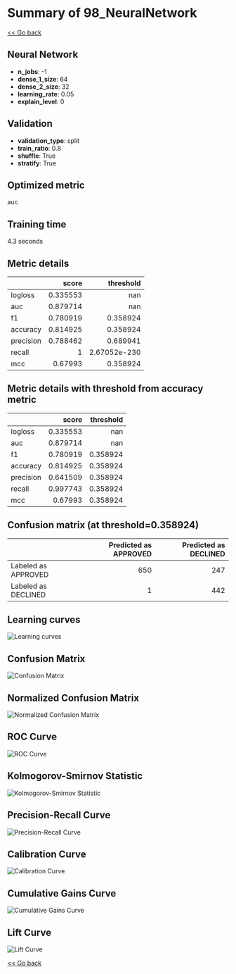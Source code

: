 # Summary of 98_NeuralNetwork

[<< Go back](../README.md)


## Neural Network
- **n_jobs**: -1
- **dense_1_size**: 64
- **dense_2_size**: 32
- **learning_rate**: 0.05
- **explain_level**: 0

## Validation
 - **validation_type**: split
 - **train_ratio**: 0.8
 - **shuffle**: True
 - **stratify**: True

## Optimized metric
auc

## Training time

4.3 seconds

## Metric details
|           |    score |      threshold |
|:----------|---------:|---------------:|
| logloss   | 0.335553 | nan            |
| auc       | 0.879714 | nan            |
| f1        | 0.780919 |   0.358924     |
| accuracy  | 0.814925 |   0.358924     |
| precision | 0.788462 |   0.689941     |
| recall    | 1        |   2.67052e-230 |
| mcc       | 0.67993  |   0.358924     |


## Metric details with threshold from accuracy metric
|           |    score |   threshold |
|:----------|---------:|------------:|
| logloss   | 0.335553 |  nan        |
| auc       | 0.879714 |  nan        |
| f1        | 0.780919 |    0.358924 |
| accuracy  | 0.814925 |    0.358924 |
| precision | 0.641509 |    0.358924 |
| recall    | 0.997743 |    0.358924 |
| mcc       | 0.67993  |    0.358924 |


## Confusion matrix (at threshold=0.358924)
|                     |   Predicted as APPROVED |   Predicted as DECLINED |
|:--------------------|------------------------:|------------------------:|
| Labeled as APPROVED |                     650 |                     247 |
| Labeled as DECLINED |                       1 |                     442 |

## Learning curves
![Learning curves](learning_curves.png)
## Confusion Matrix

![Confusion Matrix](confusion_matrix.png)


## Normalized Confusion Matrix

![Normalized Confusion Matrix](confusion_matrix_normalized.png)


## ROC Curve

![ROC Curve](roc_curve.png)


## Kolmogorov-Smirnov Statistic

![Kolmogorov-Smirnov Statistic](ks_statistic.png)


## Precision-Recall Curve

![Precision-Recall Curve](precision_recall_curve.png)


## Calibration Curve

![Calibration Curve](calibration_curve_curve.png)


## Cumulative Gains Curve

![Cumulative Gains Curve](cumulative_gains_curve.png)


## Lift Curve

![Lift Curve](lift_curve.png)



[<< Go back](../README.md)
